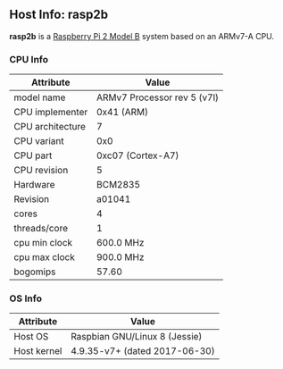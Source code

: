 ## Host Info: rasp2b

**rasp2b** is a [Raspberry Pi 2 Model B](https://www.raspberrypi.org/products/raspberry-pi-2-model-b/) system based on an ARMv7-A CPU.

### CPU Info

| Attribute | Value |
| --------- | ----- |
| model name       | ARMv7 Processor rev 5 (v7l) |
| CPU implementer  | 0x41 (ARM) |
| CPU architecture | 7 |
| CPU variant      | 0x0 |
| CPU part         | 0xc07 (Cortex-A7) |
| CPU revision     | 5 |
| Hardware         | BCM2835 |
| Revision         | a01041 |
| cores            | 4 |
| threads/core     | 1 |
| cpu min clock    | 600.0 MHz |
| cpu max clock    | 900.0 MHz |
| bogomips         | 57.60 |

### OS Info

| Attribute | Value |
| --------- | ----- |
| Host OS      | Raspbian GNU/Linux 8 (Jessie) |
| Host kernel  | 4.9.35-v7+ (dated 2017-06-30) |
